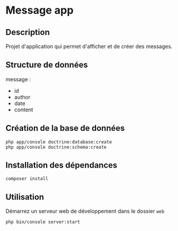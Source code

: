 # Message app

## Description

Projet d'application qui permet d'afficher et de créer des messages.

## Structure de données

message :

- id
- author
- date
- content

## Création de la base de données

    php app/console doctrine:database:create
    php app/console doctrine:schema:create

## Installation des dépendances

    composer install

## Utilisation

Démarrez un serveur web de développement dans le dossier `web`

    php bin/console server:start
